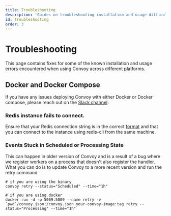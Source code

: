 ```yaml
---
title: Troubleshooting
description: 'Guides on troubleshooting installation and usage difficulties.'
id: troubleshooting
order: 3
---
```


# Troubleshooting

This page contains fixes for some of the known installation and usage errors encountered when using Convoy across different platforms.

## Docker and Docker Compose

If you have any issues deploying Convoy with either Docker or Docker compose, please reach out on the [Slack channel](https://app.slack.com/client/T02JMPNCYNP).


### Redis instance fails to connect.
Ensure that your Redis connection string is in the correct [format](https://github.com/lettuce-io/lettuce-core/wiki/Redis-URI-and-connection-details#uri-syntax) and that you can connect to the instance using redis-cli from the same machine.

### Events Stuck in Scheduled or Processing State
This can happen in older version of Convoy and is a result of a bug where we register workers on a process that doesn't also register the handler. What you can do is to update Convoy to a more recent version and run the retry command

```shell
# if you are using the binary
convoy retry --status="Scheduled" --time="1h"

# if you are using docker
docker run -d -p 5009:5009 --name retry -v `pwd`/convoy.json:/convoy.json your-convoy-image:tag retry --status="Processing" --time="1h"
```
